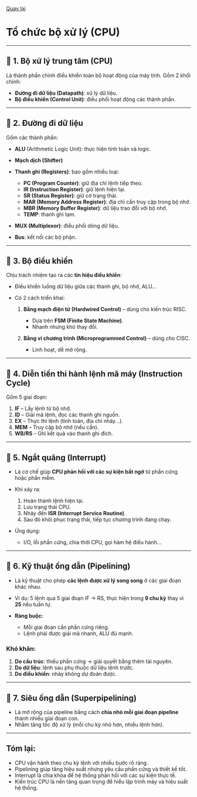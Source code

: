 [Quay lại](README.md)

# Tổ chức bộ xử lý (CPU)
---

## 🔹 1. Bộ xử lý trung tâm (CPU)

Là thành phần chính điều khiển toàn bộ hoạt động của máy tính. Gồm 2 khối chính:

* **Đường đi dữ liệu (Datapath)**: xử lý dữ liệu.
* **Bộ điều khiển (Control Unit)**: điều phối hoạt động các thành phần.

---

## 🔹 2. Đường đi dữ liệu

Gồm các thành phần:

* **ALU** (Arithmetic Logic Unit): thực hiện tính toán và logic.
* **Mạch dịch (Shifter)**
* **Thanh ghi (Registers)**: bao gồm nhiều loại:

    * **PC (Program Counter)**: giữ địa chỉ lệnh tiếp theo.
    * **IR (Instruction Register)**: giữ lệnh hiện tại.
    * **SR (Status Register)**: giữ cờ trạng thái.
    * **MAR (Memory Address Register)**: địa chỉ cần truy cập trong bộ nhớ.
    * **MBR (Memory Buffer Register)**: dữ liệu trao đổi với bộ nhớ.
    * **TEMP**: thanh ghi tạm.
* **MUX (Multiplexor)**: điều phối dòng dữ liệu.
* **Bus**: kết nối các bộ phận.

---

## 🔹 3. Bộ điều khiển

Chịu trách nhiệm tạo ra các **tín hiệu điều khiển**:

* Điều khiển luồng dữ liệu giữa các thanh ghi, bộ nhớ, ALU…
* Có 2 cách triển khai:

    1. **Bằng mạch điện tử (Hardwired Control)** – dùng cho kiến trúc RISC.
        * Dựa trên **FSM (Finite State Machine)**.
        * Nhanh nhưng khó thay đổi.

    2. **Bằng vi chương trình (Microprogrammed Control)** – dùng cho CISC.
        * Linh hoạt, dễ mở rộng.

---

## 🔹 4. Diễn tiến thi hành lệnh mã máy (Instruction Cycle)

Gồm 5 giai đoạn:

1. **IF** – Lấy lệnh từ bộ nhớ.
2. **ID** – Giải mã lệnh, đọc các thanh ghi nguồn.
3. **EX** – Thực thi lệnh (tính toán, địa chỉ nhảy...).
4. **MEM** – Truy cập bộ nhớ (nếu cần).
5. **WB/RS** – Ghi kết quả vào thanh ghi đích.

---

## 🔹 5. Ngắt quãng (Interrupt)

* Là cơ chế giúp **CPU phản hồi với các sự kiện bất ngờ** từ phần cứng hoặc phần mềm.
* Khi xảy ra:
    1. Hoàn thành lệnh hiện tại.
    2. Lưu trạng thái CPU.
    3. Nhảy đến **ISR (Interrupt Service Routine)**.
    4. Sau đó khôi phục trạng thái, tiếp tục chương trình đang chạy.

* Ứng dụng:
  * I/O, lỗi phần cứng, chia thời CPU, gọi hàm hệ điều hành...

---

## 🔹 6. Kỹ thuật ống dẫn (Pipelining)

* Là kỹ thuật cho phép **các lệnh được xử lý song song** ở các giai đoạn khác nhau.
* Ví dụ: 5 lệnh qua 5 giai đoạn IF → RS, thực hiện trong **9 chu kỳ** thay vì **25** nếu tuần tự.
* **Ràng buộc:**

    * Mỗi giai đoạn cần phần cứng riêng.
    * Lệnh phải được giải mã nhanh, ALU đủ mạnh.

### Khó khăn:

1. **Do cấu trúc**: thiếu phần cứng → giải quyết bằng thêm tài nguyên.
2. **Do dữ liệu**: lệnh sau phụ thuộc dữ liệu lệnh trước.
3. **Do điều khiển**: nhảy không dự đoán được.

---

## 🔹 7. Siêu ống dẫn (Superpipelining)

* Là mở rộng của pipeline bằng cách **chia nhỏ mỗi giai đoạn pipeline** thành nhiều giai đoạn con.
* Nhằm tăng tốc độ xử lý (mỗi chu kỳ nhỏ hơn, nhiều lệnh hơn).

---

## Tóm lại:

* CPU vận hành theo chu kỳ lệnh với nhiều bước rõ ràng.
* Pipelining giúp tăng hiệu suất nhưng yêu cầu phần cứng và thiết kế tốt.
* Interrupt là chìa khóa để hệ thống phản hồi với các sự kiện thực tế.
* Kiến trúc CPU là nền tảng quan trọng để hiểu lập trình máy và hiệu suất hệ thống.

